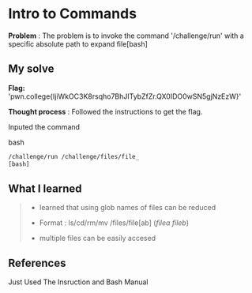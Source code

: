 




# Intro to Commands 

**Problem** : The problem is to invoke  the command '/challenge/run' with a specific absolute path to expand file[bash]

## My solve

**Flag:** 'pwn.college{IjiWkOC3K8rsqho7BhJITybZfZr.QX0IDO0wSN5gjNzEzW}'


**Thought process** :   Followed the instructions  to get the flag.

Inputed the command


bash
```bash
/challenge/run /challenge/files/file_
[bash]
```


## What I learned
>* learned  that using glob names of files can be reduced
>
>
>* Format : ls/cd/rm/mv  /files/file[ab]     (*filea fileb*)
>  
> 
>  * multiple files can be easily accesed

## References
Just Used The Insruction and Bash Manual
